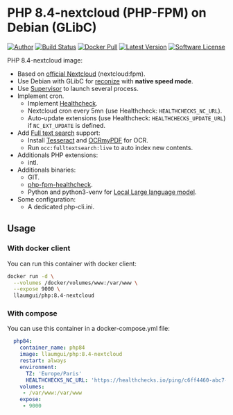 # PHP 8.4-nextcloud (PHP-FPM) on Debian (GLibC)

[![Author][ico-twitter]][link-twitter]
[![Build Status][ico-ghactions]][link-ghactions]
[![Docker Pull][ico-docker]][link-docker]
[![Latest Version][ico-version]][link-docker]
[![Software License][ico-license]](LICENSE)

PHP 8.4-nextcloud image:

* Based on [official Nextcloud](https://github.com/nextcloud/docker/blob/09fecda4067434c11f955cdd3000ed950fe48d04/27/fpm/Dockerfile) (nextcloud:fpm).
* Use Debian with GLibC for [reconize](https://github.com/nextcloud/recognize) with **native speed mode**.
* Use [Supervisor](http://supervisord.org/) to launch several process.
* Implement cron.
  * Implement [Healthcheck](https://healthchecks.io/).
  * Nextcloud cron every 5mn (use Healthcheck: `HEALTHCHECKS_NC_URL`).
  * Auto-update extensions (use Healthcheck: `HEALTHCHECKS_UPDATE_URL`) if `NC_EXT_UPDATE` is defined.
* Add [Full text search](https://apps.nextcloud.com/apps/fulltextsearch) support:
  * Install [Tesseract](https://github.com/tesseract-ocr/tesseract) and [OCRmyPDF](https://ocrmypdf.readthedocs.io/en/latest/) for OCR.
  * Run `occ:fulltextsearch:live` to auto index new contents.
* Additionals PHP extensions:
  * intl.
* Additionals binaries:
  * GIT.
  * [php-fpm-healthcheck](https://github.com/renatomefi/php-fpm-healthcheck).
  * Python and python3-venv for [Local Large language model](https://apps.nextcloud.com/apps/llm).
* Some configuration:
  * A dedicated php-cli.ini.

## Usage

### With docker client

You can run this container with docker client:

~~~bash
docker run -d \
  --volumes /docker/volumes/www:/var/www \
  --expose 9000 \
  llaumgui/php:8.4-nextcloud
~~~

### With compose

You can use this container in a docker-compose.yml file:

~~~yaml
  php84:
    container_name: php84
    image: llaumgui/php:8.4-nextcloud
    restart: always
    environment:
      TZ: 'Europe/Paris'
      HEALTHCHECKS_NC_URL: 'https://healthchecks.io/ping/c6ff4460-abc7-41ce-8e33-a671f17b9319'
    volumes:
     - /var/www:/var/www
    expose:
     - 9000
~~~

[ico-twitter]: https://img.shields.io/static/v1?label=Author&message=llaumgui&color=000&logo=x&style=flat-square
[link-twitter]: https://twitter.com/llaumgui
[ico-docker]: https://img.shields.io/docker/pulls/llaumgui/php?color=%2496ed&logo=docker&style=flat-square
[link-docker]: https://hub.docker.com/r/llaumgui/php
[ico-ghactions]: https://img.shields.io/github/actions/workflow/status/llaumgui/docker-images-php-fpm/devops.yml?branch=main&style=flat-square&logo=github&label=CI/CD
[link-ghactions]: https://github.com/llaumgui/docker-images-php-fpm/actions
[ico-version]: https://img.shields.io/docker/v/llaumgui/php?sort=semver&color=%2496ed&logo=docker&style=flat-square
[ico-license]: https://img.shields.io/github/license/llaumgui/docker-images-php-fpm?style=flat-square
